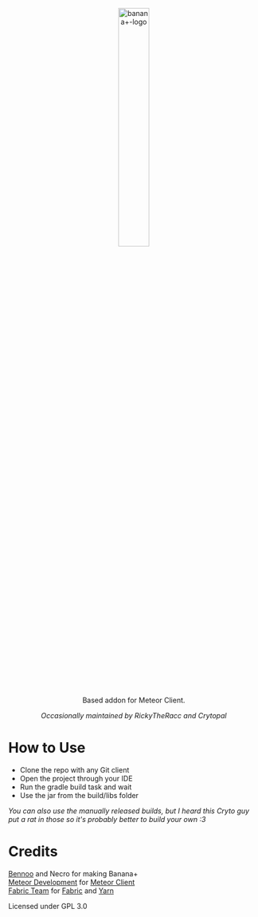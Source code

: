 <p align="center"><img src="https://raw.githubusercontent.com/Bennooo/banana-for-everyone/main/src/main/resources/assets/logo1.png" alt="banana+-logo" width="35%"></p>
<p align="center">Based addon for Meteor Client.</p>
<p align="center"><i>Occasionally maintained by RickyTheRacc and Crytopal</i></p>

<h1>How to Use</h1>
<ul>
    <li>Clone the repo with any Git client</li>
    <li>Open the project through your IDE</li>
    <li>Run the gradle build task and wait</li>
    <li>Use the jar from the build/libs folder</li>
</ul>
<i>You can also use the manually released builds, but I heard this Cryto guy put a rat in those so it's probably better to build your own :3</i>

<h1>Credits</h1>
<a href="https://github.com/Bennooo">Bennoo</a> and Necro for making Banana+ <br>
<a href="https://github.com/MeteorDevelopment">Meteor Development</a> for <a href="https://github.com/MeteorDevelopment/meteor-client">Meteor Client</a> <br>
<a href="https://github.com/FabricMC">Fabric Team</a> for <a href="https://github.com/FabricMC/fabric-loader">Fabric</a> and <a href="https://github.com/FabricMC/yarn">Yarn</a>
<p>Licensed under GPL 3.0</p>

